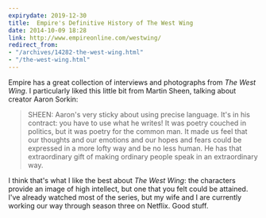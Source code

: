 ```yaml
---
expirydate: 2019-12-30
title:  Empire's Definitive History of The West Wing
date: 2014-10-09 18:28
link: http://www.empireonline.com/westwing/
redirect_from:
- "/archives/14282-the-west-wing.html"
- "/the-west-wing.html"
---
```



Empire has a great collection of interviews and photographs from _The West Wing_. I particularly liked this little bit from Martin Sheen, talking about creator Aaron Sorkin: 

> SHEEN: Aaron's very sticky about using precise language. It's in his contract: you have to use what he writes! It was poetry couched in politics, but it was poetry for the common man. It made us feel that our thoughts and our emotions and our hopes and fears could be expressed in a more lofty way and be no less human. He has that extraordinary gift of making ordinary people speak in an extraordinary way.

I think that's what I like the best about _The West Wing_: the characters provide an image of high intellect, but one that you felt could be attained. I've already watched most of the series, but my wife and I are currently working our way through season three on Netflix. Good stuff. 
